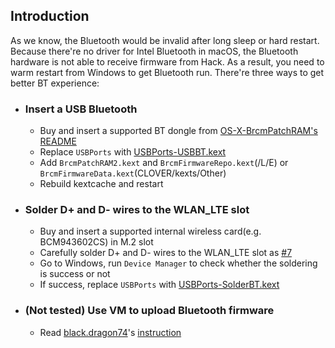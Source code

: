 ## Introduction
As we know, the Bluetooth would be invalid after long sleep or hard restart. Because there're no driver for Intel Bluetooth in macOS, the Bluetooth hardware is not able to receive firmware from Hack. As a result, you need to warm restart from Windows to get Bluetooth run. There're three ways to get better BT experience:

- ### Insert a USB Bluetooth
  - Buy and insert a supported BT dongle from [OS-X-BrcmPatchRAM's README](https://github.com/RehabMan/OS-X-BrcmPatchRAM/master/README.md)
  - Replace `USBPorts` with [USBPorts-USBBT.kext](https://github.com/daliansky/XiaoMi-Pro/tree/master/wiki/USBPorts-USBBT.kext)
  - Add `BrcmPatchRAM2.kext` and `BrcmFirmwareRepo.kext`(/L/E) or `BrcmFirmwareData.kext`(CLOVER/kexts/Other)
  - Rebuild kextcache and restart 

- ### Solder D+ and D- wires to the WLAN_LTE slot
  - Buy and insert a supported internal wireless card(e.g. BCM943602CS) in M.2 slot
  - Carefully solder D+ and D- wires to the WLAN_LTE slot as [#7](https://github.com/stevezhengshiqi/XiaoMi-Pro/issues/7)
  - Go to Windows, run `Device Manager` to check whether the soldering is success or not
  - If success, replace `USBPorts` with [USBPorts-SolderBT.kext](https://github.com/daliansky/XiaoMi-Pro/tree/master/wiki/USBPorts-SolderBT.kext)

- ### (Not tested) Use VM to upload Bluetooth firmware
  - Read [black.dragon74](https://osxlatitude.com/profile/86692-blackdragon74)'s [instruction](https://osxlatitude.com/forums/topic/10127-updated-nov-2017-fix-btfirmwareuploader-in-macos-high-sierra)